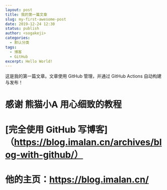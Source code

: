 ```yaml
---
layout: post
title: 我的第一篇文章
slug: my-first-awesome-post
date: 2019-12-24 12:30
status: publish
author: <sogakeji>
categories: 
  - 默认分类
tags: 
  - 博客
  - GitHub
excerpt: Hello World!
---
```

  
这是我的第一篇文章。文章使用 GitHub 管理，并通过 GitHub Actions 自动构建与发布！

# 感谢 熊猫小A 用心细致的教程 
# [完全使用 GitHub 写博客] （https://blog.imalan.cn/archives/blog-with-github/）
# 他的主页：https://blog.imalan.cn/
